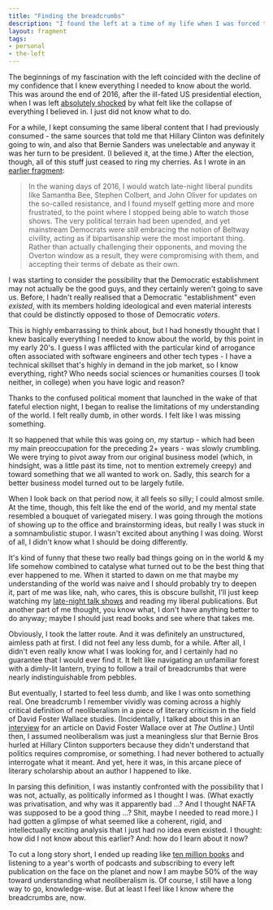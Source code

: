 ```yaml
---
title: "Finding the breadcrumbs"
description: "I found the left at a time of my life when I was forced to admit that I didn't actually know as much about the world as I thought I did."
layout: fragment
tags:
- personal
- the-left
---
```


The beginnings of my fascination with the left coincided with the decline of my confidence that I knew everything I needed to know about the world. This was around the end of 2016, after the ill-fated US presidential election, when I was left [absolutely shocked](/posts/a-change-of-pace) by what felt like the collapse of everything I believed in. I just did not know what to do.

For a while, I kept consuming the same liberal content that I had previously consumed - the same sources that told me that Hillary Clinton was definitely going to win, and also that Bernie Sanders was unelectable and anyway it was her turn to be president. (I believed it, at the time.) After the election, though, all of this stuff just ceased to ring my cherries. As I wrote in an [earlier fragment](/posts/fragments-45):

> In the waning days of 2016, I would watch late-night liberal pundits like Samantha Bee, Stephen Colbert, and John Oliver for updates on the so-called resistance, and I found myself getting more and more frustrated, to the point where I stopped being able to watch those shows. The very political terrain had been upended, and yet mainstream Democrats were _still_ embracing the notion of Beltway civility, acting as if bipartisanship were the most important thing. Rather than actually challenging their opponents, and moving the Overton window as a result, they were compromising with them, and accepting their terms of debate as their own.

I was starting to consider the possibility that the Democratic establishment may not actually be the good guys, and they certainly weren't going to save us. Before, I hadn't really realised that a Democratic "establishment" even _existed_, with its members holding ideological and even material interests that could be distinctly opposed to those of Democratic _voters_.

This is highly embarrassing to think about, but I had honestly thought that I knew basically everything I needed to know about the world, by this point in my early 20's. I guess I was afflicted with the particular kind of arrogance often associated with software engineers and other tech types - I have a technical skillset that's highly in demand in the job market, so I know everything, right? Who needs social sciences or humanities courses (I took neither, in college) when you have logic and reason?

Thanks to the confused political moment that launched in the wake of that fateful election night, I began to realise the limitations of my understanding of the world. I felt really dumb, in other words. I felt like I was missing something.

It so happened that while this was going on, my startup - which had been my main preoccupation for the preceding 2+ years - was slowly crumbling. We were trying to pivot away from our original business model (which, in hindsight, was a little past its time, not to mention extremely creepy) and toward something that we all wanted to work on. Sadly, this search for a better business model turned out to be largely futile.

When I look back on that period now, it all feels so silly; I could almost smile. At the time, though, this felt like the end of the world, and my mental state resembled a bouquet of variegated misery. I was going through the motions of showing up to the office and brainstorming ideas, but really I was stuck in a somnambulistic stupor. I wasn't excited about anything I was doing. Worst of all, I didn't know what I should be doing differently.

It's kind of funny that these two really bad things going on in the world & my life somehow combined to catalyse what turned out to be the best thing that ever happened to me. When it started to dawn on me that maybe my understanding of the world was naive and I should probably try to deepen it, part of me was like, nah, who cares, this is obscure bullshit, I'll just keep watching my [late-night talk shows](https://melmagazine.com/en-us/story/how-liberal-late-night-talk-shows-became-a-comedy-sinkhole) and reading my liberal publications. But another part of me thought, you know what, I don't have anything better to do anyway; maybe I should just read books and see where that takes me.

Obviously, I took the latter route. And it was definitely an unstructured, aimless path at first. I did not feel any less dumb, for a while. After all, I didn't even really know what I was looking for, and I certainly had no guarantee that I would ever find it. It felt like navigating an unfamiliar forest with a dimly-lit lantern, trying to follow a trail of breadcrumbs that were nearly indistinguishable from pebbles.

But eventually, I started to feel less dumb, and like I was onto something real. One breadcrumb I remember vividly was coming across a highly critical definition of neoliberalism in a piece of literary criticism in the field of David Foster Wallace studies. (Incidentally, I talked about this in an [interview](https://theoutline.com/post/5543/david-foster-wallace-conference-profile) for an article on David Foster Wallace over at _The Outline_.) Until then, I assumed neoliberalism was just a meaningless slur that Bernie Bros hurled at Hillary Clinton supporters because they didn't understand that politics requires compromise, or something. I had never bothered to actually interrogate what it meant. And yet, here it was, in this arcane piece of literary scholarship about an author I happened to like.

In parsing this definition, I was instantly confronted with the possibility that I was not, actually, as politically informed as I thought I was. (What exactly was privatisation, and why was it apparently bad ...? And I thought NAFTA was supposed to be a good thing ...? Shit, maybe I needed to read more.) I had gotten a glimpse of what seemed like a coherent, rigid, and intellectually exciting analysis that I just had no idea even existed. I thought: how did I not know about this earlier? And: how do I learn about it now?

To cut a long story short, I ended up reading like [ten million books](/posts/a-year-of-200-books) and listening to a year's worth of podcasts and subscribing to every left publication on the face on the planet and now I am maybe 50% of the way toward understanding what neoliberalism is. Of course, I still have a long way to go, knowledge-wise. But at least I feel like I know where the breadcrumbs are, now.

